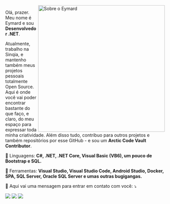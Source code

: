<img src="https://raw.githubusercontent.com/MicaelliMedeiros/micaellimedeiros/master/image/computer-illustration.png" min-width="400px" max-width="400px" width="400px" align="right" alt="Sobre o Eymard">

<p align="left"> 
  Olá, prazer. Meu nome é Eymard e sou <strong>Desenvolvedor .NET</strong>.<br>
  
  Atualmente, trabalho na Sinqia, e mantenho também meus projetos pessoais totalmente Open Source.
  Aqui é onde você vai poder encontrar bastante do que faço, e claro, do meu espaço para expressar toda minha criatividade.
  Além disso tudo, contribuo para outros projetos e também repositórios por esse GitHub - e sou um <strong>Arctic Code Vault Contributor</strong>.
</p>

<p align="left">
  🦄 Linguagens: <strong>C#, .NET, .NET Core, Visual Basic (VB6), um pouco de Bootstrap e SQL.</strong>
</p>

<p align="left">
  💼 Ferramentas: <strong>Visual Studio, Visual Studio Code, 
   Android Studio, Docker, SPA, SQL Server, Oracle SQL Server e umas outras bugigangas.</strong>
</p>

<p align="left">
  💌 Aqui vai uma mensagem para entrar em contato com você: ⤵️
</p>

<p align="left">
  <a href="#" alt="Gmail">
  <img src="https://img.shields.io/badge/-Gmail-FF0000?style=flat-square&labelColor=FF0000&logo=gmail&logoColor=white&link=mailto:eymsilva@gmail.com?cc=eym_silva@outlook.com&subject=Contato%20GitHub&body=Ol%C3%A1%20Eymard.%20Tudo%20bem%3F!%20%0ABom%2C%20eu%20estou%20entrando%20em%20contato%20atrav%C3%A9s%20do%20link%20que%20voc%C3%AA%20disponibilizou%20no%20seu%20GitHub.%20%0A%0AO%20meu%20motivo%20de%20contato%20%C3%A9" /></a>

  <a href="#" alt="Linkedin">
  <img src="https://img.shields.io/badge/-Linkedin-0e76a8?style=flat-square&logo=Linkedin&logoColor=white&link=https://www.linkedin.com/in/eymardsilva/" /></a>

  <a href="#" alt="WhatsApp">
  <img src="https://img.shields.io/badge/-WhatsApp-25d366?style=flat-square&labelColor=25d366&logo=whatsapp&logoColor=white&link=https://wa.link/96p3z3"/></a>
</p>  

